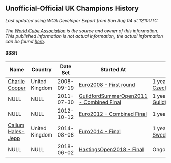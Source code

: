 ## Unofficial-Official UK Champions History

*Last updated using WCA Developer Export from Sun Aug 04 at 1210UTC*

*The [World Cube Association](https://www.worldcubeassociation.org) is the source and owner of this information. This published information is not actual information, the actual information can be found [here](https://www.worldcubeassociation.org/results).*

#### 333ft

|Name|Country|Date Set|Started At|Ended At|Days Held|  
|--|--|--|--|--|--|  
|[Charlie Cooper](https://www.worldcubeassociation.org/persons/2007COOP01)|United Kingdom|2008-09-19|[Euro2008 - First round](https://www.worldcubeassociation.org/competitions/Euro2008/results/all#e333ft_1)|1 year after [CzechOpen2010](https://www.worldcubeassociation.org/competitions/CzechOpen2010/results/all#e333ft_c)|1030|  
|NULL|NULL|2011-07-30|[GuildfordSummerOpen2011 - Combined Final](https://www.worldcubeassociation.org/competitions/GuildfordSummerOpen2011/results/all#e333ft_c)|1 year after [GuildfordSummerOpen2011](https://www.worldcubeassociation.org/competitions/GuildfordSummerOpen2011/results/all#e333ft_c)|366|  
|NULL|NULL|2012-10-12|[Euro2012 - Combined Final](https://www.worldcubeassociation.org/competitions/Euro2012/results/all#e333ft_c)|1 year after [WC2013](https://www.worldcubeassociation.org/competitions/WC2013/results/all#e333ft_c)|652|  
|[Callum Hales-Jepp](https://www.worldcubeassociation.org/persons/2012HALE01)|United Kingdom|2014-08-08|[Euro2014 - Final](https://www.worldcubeassociation.org/competitions/Euro2014/results/all#e333ft_f)|1 year after [SwedishChampionship2017](https://www.worldcubeassociation.org/competitions/SwedishChampionship2017/results/all#e333ft_c)|1387|  
|NULL|NULL|2018-06-02|[HastingsOpen2018 - Final](https://www.worldcubeassociation.org/competitions/HastingsOpen2018/results/all#e333ft_f)|Ongoing|427|  
